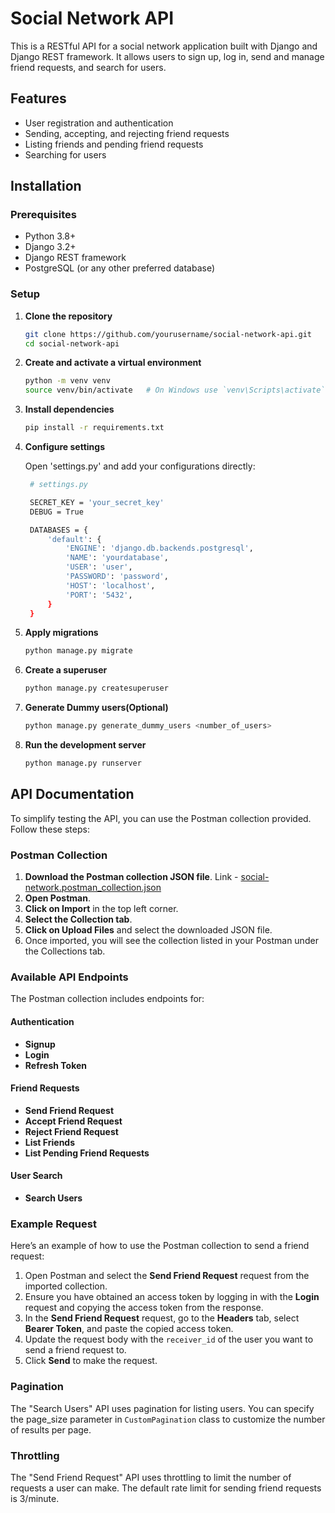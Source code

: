 # Social Network API

This is a RESTful API for a social network application built with Django and Django REST framework. It allows users to sign up, log in, send and manage friend requests, and search for users.

## Features

- User registration and authentication
- Sending, accepting, and rejecting friend requests
- Listing friends and pending friend requests
- Searching for users

## Installation

### Prerequisites

- Python 3.8+
- Django 3.2+
- Django REST framework
- PostgreSQL (or any other preferred database)

### Setup

1. **Clone the repository**

   ```sh
   git clone https://github.com/yourusername/social-network-api.git
   cd social-network-api

2. **Create and activate a virtual environment**

   ```sh
   python -m venv venv
   source venv/bin/activate   # On Windows use `venv\Scripts\activate`

3. **Install dependencies**

   ```sh
   pip install -r requirements.txt

4. **Configure settings**

   Open 'settings.py' and add your configurations directly:

   ```sh
    # settings.py

    SECRET_KEY = 'your_secret_key'
    DEBUG = True

    DATABASES = {
        'default': {
            'ENGINE': 'django.db.backends.postgresql',
            'NAME': 'yourdatabase',
            'USER': 'user',
            'PASSWORD': 'password',
            'HOST': 'localhost',
            'PORT': '5432',
        }
    }

5. **Apply migrations**

   ```sh
   python manage.py migrate

6. **Create a superuser**

   ```sh
   python manage.py createsuperuser

7. **Generate Dummy users(Optional)**

   ```sh
   python manage.py generate_dummy_users <number_of_users>

8. **Run the development server**

   ```sh
   python manage.py runserver

## API Documentation

To simplify testing the API, you can use the Postman collection provided. Follow these steps:

### Postman Collection

1. **Download the Postman collection JSON file**. Link - [social-network.postman_collection.json](https://drive.google.com/file/d/13zE_6a3wfsHRJZ7o7zvzrECR89fDmz_q/view?usp=sharing)
2. **Open Postman**.
3. **Click on Import** in the top left corner.
4. **Select the Collection tab**.
5. **Click on Upload Files** and select the downloaded JSON file.
6. Once imported, you will see the collection listed in your Postman under the Collections tab.

### Available API Endpoints

The Postman collection includes endpoints for:

#### Authentication

- **Signup**
- **Login**
- **Refresh Token**

#### Friend Requests

- **Send Friend Request**
- **Accept Friend Request**
- **Reject Friend Request**
- **List Friends**
- **List Pending Friend Requests**

#### User Search

- **Search Users**

### Example Request

Here’s an example of how to use the Postman collection to send a friend request:

1. Open Postman and select the **Send Friend Request** request from the imported collection.
2. Ensure you have obtained an access token by logging in with the **Login** request and copying the access token from the response.
3. In the **Send Friend Request** request, go to the **Headers** tab, select **Bearer Token**, and paste the copied access token.
4. Update the request body with the `receiver_id` of the user you want to send a friend request to.
5. Click **Send** to make the request.

### Pagination

The "Search Users" API uses pagination for listing users. You can specify the page_size parameter in `CustomPagination` class to customize the number of results per page.


### Throttling

The "Send Friend Request" API uses throttling to limit the number of requests a user can make. The default rate limit for sending friend requests is 3/minute.